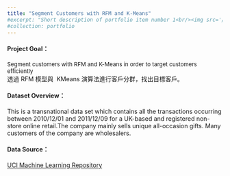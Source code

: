 ```yaml
---
title: "Segment Customers with RFM and K-Means"
#excerpt: "Short description of portfolio item number 1<br/><img src='/images/500x300.png'>"
#collection: portfolio
---
```

 

#### Project Goal：<br/>
<font size=2 > Segment customers with RFM and K-Means in order to target customers efficiently </font> <br/>
透過 RFM 模型與  KMeans 演算法進行客戶分群，找出目標客戶。<br/>

#### Dataset Overview：<br/>
This is a transnational data set which contains all the transactions occurring between 2010/12/01 and 2011/12/09 for a UK-based and registered non-store online retail.The company mainly sells unique all-occasion gifts. Many customers of the company are wholesalers.

#### Data Source：
[UCI Machine Learning Repository](https://archive.ics.uci.edu/dataset/352/online+retail)